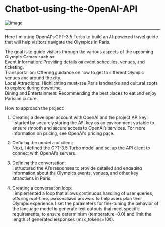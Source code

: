 # Chatbot-using-the-OpenAI-API

![image](https://github.com/selin-a/chatbot-using-the-OpenAI-API/assets/122975373/2ffa1bb8-3067-4290-8e36-c6f96cfb1703)

---

Here I'm using OpenAI's GPT-3.5 Turbo to build an AI-powered travel guide that will help visitors navigate the Olympics in Paris. 

The goal is to guide visitors through the various aspects of the upcoming Olympic Games such as:<br>
Event Information: Providing details on event schedules, venues, and ticketing.<br>
Transportation: Offering guidance on how to get to different Olympic venues and around the city.<br>
Local Attractions: Highlighting must-see Paris landmarks and cultural spots to explore during downtime.<br>
Dining and Entertainment: Recommending the best places to eat and enjoy Parisian culture.<br>


How to approach the project:<br>
1. Creating a developer account with OpenAI and the project API key:<br>
I started by securely storing the API key as an environment variable to ensure smooth and secure access to OpenAI’s services. For more information on pricing, see OpenAI's pricing page.

2. Defining the model and client:<br>
Next, I defined the GPT-3.5 Turbo model and set up the API client to connect with OpenAI's servers.

3. Defining the conversation:<br>
I structured the AI’s responses to provide detailed and engaging information about the Olympics events, venues, and other key attractions in Paris.

4. Creating a conversation loop:<br>
I implemented a loop that allows continuous handling of user queries, offering real-time, personalized answers to help users plan their Olympic experience. I set the parameters for fine-tuning the behavior of the language model to generate text outputs that meet specific requirements, to ensure determinism (temperature=0.0) and limit the length of generated responses (max_tokens=100).









